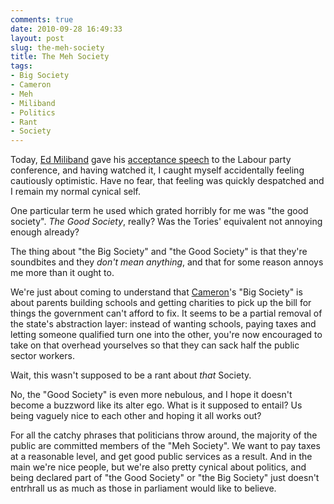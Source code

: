 ```yaml
---
comments: true
date: 2010-09-28 16:49:33
layout: post
slug: the-meh-society
title: The Meh Society
tags:
- Big Society
- Cameron
- Meh
- Miliband
- Politics
- Rant
- Society
---
```


Today, [Ed Miliband](http://www.westminsterhubble.com/Edward_Miliband) gave his [acceptance speech](http://www.youtube.com/watch?v=V03CkmyEKsk&feature=player_embedded#!) to the Labour party conference, and having watched it, I caught myself accidentally feeling cautiously optimistic. Have no fear, that feeling was quickly despatched and I remain my normal cynical self.

One particular term he used which grated horribly for me was "the good society". _The Good Society_, really? Was the Tories' equivalent not annoying enough already?

The thing about "the Big Society" and "the Good Society" is that they're soundbites and they _don't mean anything_, and that for some reason annoys me more than it ought to.

We're just about coming to understand that [Cameron](http://www.westminsterhubble.com/David_Cameron)'s "Big Society" is about parents building schools and getting charities to pick up the bill for things the government can't afford to fix. It seems to be a partial removal of the state's abstraction layer: instead of wanting schools, paying taxes and letting someone qualified turn one into the other, you're now encouraged to take on that overhead yourselves so that they can sack half the public sector workers.

Wait, this wasn't supposed to be a rant about _that_ Society.

No, the "Good Society" is even more nebulous, and I hope it doesn't become a buzzword like its alter ego. What is it supposed to entail? Us being vaguely nice to each other and hoping it all works out?

For all the catchy phrases that politicians throw around, the majority of the public are committed members of the "Meh Society". We want to pay taxes at a reasonable level, and get good public services as a result. And in the main we're nice people, but we're also pretty cynical about politics, and being declared part of "the Good Society" or "the Big Society" just doesn't entrhrall us as much as those in parliament would like to believe.  


